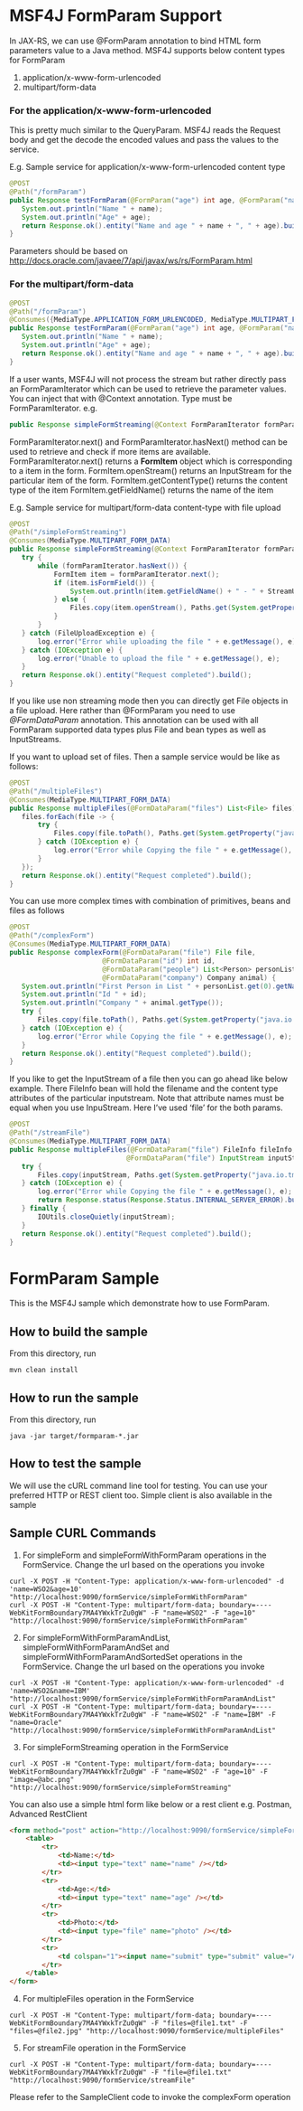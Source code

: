 #  MSF4J FormParam Support
In JAX-RS, we can use @FormParam annotation to bind HTML form parameters value to a Java method. 
MSF4J supports below content types for FormParam
1. application/x-www-form-urlencoded
2. multipart/form-data

### For the application/x-www-form-urlencoded 
This is pretty much similar to the QueryParam. MSF4J reads the Request body and get the decode the encoded values and pass the values to the service.

E.g.
Sample service for application/x-www-form-urlencoded content type
```java
@POST
@Path("/formParam")
public Response testFormParam(@FormParam("age") int age, @FormParam("name") String name) {
   System.out.println("Name " + name);
   System.out.println("Age" + age);
   return Response.ok().entity("Name and age " + name + ", " + age).build();
}
```
Parameters should be based on http://docs.oracle.com/javaee/7/api/javax/ws/rs/FormParam.html

### For the multipart/form-data
```java
@POST
@Path("/formParam")
@Consumes({MediaType.APPLICATION_FORM_URLENCODED, MediaType.MULTIPART_FORM_DATA})
public Response testFormParam(@FormParam("age") int age, @FormParam("name") String name) {
   System.out.println("Name " + name);
   System.out.println("Age" + age);
   return Response.ok().entity("Name and age " + name + ", " + age).build();
}
```
If a user wants, MSF4J will not process the stream but rather directly pass an FormParamIterator which can be used to retrieve the parameter values. 
You can inject that with @Context  annotation. Type must be FormParamIterator.
e.g.
```java
public Response simpleFormStreaming(@Context FormParamIterator formParamIterator) {
```
FormParamIterator.next() and FormParamIterator.hasNext() method can be used to retrieve and check if more items are available.
FormParamIterator.next() returns a **FormItem** object which is corresponding to a item in the form. 
FormItem.openStream() returns an InputStream for the particular item of the form.
FormItem.getContentType() returns the content type of the item
FormItem.getFieldName() returns the name of the item

E.g.
Sample service for multipart/form-data content-type with file upload
```java
@POST
@Path("/simpleFormStreaming")
@Consumes(MediaType.MULTIPART_FORM_DATA)
public Response simpleFormStreaming(@Context FormParamIterator formParamIterator) {
   try {
       while (formParamIterator.hasNext()) {
           FormItem item = formParamIterator.next();
           if (item.isFormField()) {
               System.out.println(item.getFieldName() + " - " + StreamUtil.asString(item.openStream()));
           } else {
               Files.copy(item.openStream(), Paths.get(System.getProperty("java.io.tmpdir"), item.getName()));
           }
       }
   } catch (FileUploadException e) {
       log.error("Error while uploading the file " + e.getMessage(), e);
   } catch (IOException e) {
       log.error("Unable to upload the file " + e.getMessage(), e);
   }
   return Response.ok().entity("Request completed").build();
}
```
If you like use non streaming mode then you can directly get File objects in a file upload. Here rather than @FormParam you need to use *@FormDataParam* annotation. This annotation can be used with all FormParam supported data types plus File and bean types as well as InputStreams.

If you want to upload set of files. Then a sample service would be like as follows:
```java
@POST
@Path("/multipleFiles")
@Consumes(MediaType.MULTIPART_FORM_DATA)
public Response multipleFiles(@FormDataParam("files") List<File> files) {
   files.forEach(file -> {
       try {
           Files.copy(file.toPath(), Paths.get(System.getProperty("java.io.tmpdir"), file.getName()));
       } catch (IOException e) {
           log.error("Error while Copying the file " + e.getMessage(), e);
       }
   });
   return Response.ok().entity("Request completed").build();
}
```
You can use more complex times with combination of primitives, beans and files as follows
```java
@POST
@Path("/complexForm")
@Consumes(MediaType.MULTIPART_FORM_DATA)
public Response complexForm(@FormDataParam("file") File file,
                       @FormDataParam("id") int id,
                       @FormDataParam("people") List<Person> personList,
                       @FormDataParam("company") Company animal) {
   System.out.println("First Person in List " + personList.get(0).getName());
   System.out.println("Id " + id);
   System.out.println("Company " + animal.getType());
   try {
       Files.copy(file.toPath(), Paths.get(System.getProperty("java.io.tmpdir"), file.getName()));
   } catch (IOException e) {
       log.error("Error while Copying the file " + e.getMessage(), e);
   }
   return Response.ok().entity("Request completed").build();
}
```

If you like to get the InputStream of a file then you can go ahead like below example. There FileInfo bean will hold the filename and the content type attributes of the particular inputstream. Note that attribute names must be equal when you use InpuStream. Here I’ve used ‘file’ for the both params.
```java
@POST
@Path("/streamFile")
@Consumes(MediaType.MULTIPART_FORM_DATA)
public Response multipleFiles(@FormDataParam("file") FileInfo fileInfo,
                             @FormDataParam("file") InputStream inputStream) {
   try {
       Files.copy(inputStream, Paths.get(System.getProperty("java.io.tmpdir"), fileInfo.getFileName()));
   } catch (IOException e) {
       log.error("Error while Copying the file " + e.getMessage(), e);
       return Response.status(Response.Status.INTERNAL_SERVER_ERROR).build();
   } finally {
       IOUtils.closeQuietly(inputStream);
   }
   return Response.ok().entity("Request completed").build();
}
```

# FormParam Sample

This is the MSF4J sample which demonstrate how to use FormParam.

## How to build the sample

From this directory, run

```
mvn clean install
```

## How to run the sample

From this directory, run
```
java -jar target/formparam-*.jar
```

## How to test the sample

We will use the cURL command line tool for testing. You can use your preferred HTTP or REST client too.
Simple client is also available in the sample

## Sample CURL Commands 
1. For simpleForm and simpleFormWithFormParam operations in the FormService. Change the url based on the operations you invoke
```
curl -X POST -H "Content-Type: application/x-www-form-urlencoded" -d 'name=WSO2&age=10' "http://localhost:9090/formService/simpleFormWithFormParam"
curl -X POST -H "Content-Type: multipart/form-data; boundary=----WebKitFormBoundary7MA4YWxkTrZu0gW" -F "name=WSO2" -F "age=10" "http://localhost:9090/formService/simpleFormWithFormParam"
```
2. For simpleFormWithFormParamAndList, simpleFormWithFormParamAndSet and simpleFormWithFormParamAndSortedSet operations in the FormService. Change the url based on the operations you invoke
```
curl -X POST -H "Content-Type: application/x-www-form-urlencoded" -d 'name=WSO2&name=IBM' "http://localhost:9090/formService/simpleFormWithFormParamAndList"
curl -X POST -H "Content-Type: multipart/form-data; boundary=----WebKitFormBoundary7MA4YWxkTrZu0gW" -F "name=WSO2" -F "name=IBM" -F "name=Oracle" "http://localhost:9090/formService/simpleFormWithFormParamAndList"
```
3. For simpleFormStreaming operation in the FormService
```
curl -X POST -H "Content-Type: multipart/form-data; boundary=----WebKitFormBoundary7MA4YWxkTrZu0gW" -F "name=WSO2" -F "age=10" -F "image=@abc.png" "http://localhost:9090/formService/simpleFormStreaming"
```
You can also use a simple html form like below or a rest client e.g. Postman, Advanced RestClient
```html
<form method="post" action="http://localhost:9090/formService/simpleFormStreaming">
    <table>
        <tr>
    	    <td>Name:</td>
    	    <td><input type="text" name="name" /></td>
        </tr>
        <tr>
    	    <td>Age:</td>
    	    <td><input type="text" name="age" /></td>
        </tr>
        <tr>
    	    <td>Photo:</td>
    	    <td><input type="file" name="photo" /></td>
        </tr>
        <tr>
    	    <td colspan="1"><input name="submit" type="submit" value="Add User" /></td>
        </tr>
    </table>
</form>
```

4. For multipleFiles operation in the FormService
```
curl -X POST -H "Content-Type: multipart/form-data; boundary=----WebKitFormBoundary7MA4YWxkTrZu0gW" -F "files=@file1.txt" -F "files=@file2.jpg" "http://localhost:9090/formService/multipleFiles"
```
5. For streamFile operation in the FormService
```
curl -X POST -H "Content-Type: multipart/form-data; boundary=----WebKitFormBoundary7MA4YWxkTrZu0gW" -F "file=@file1.txt" "http://localhost:9090/formService/streamFile"
```
Please refer to the SampleClient code to invoke the complexForm operation
